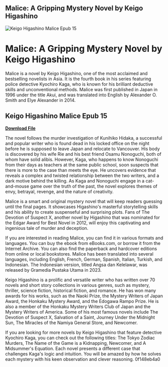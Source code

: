 ## Malice: A Gripping Mystery Novel by Keigo Higashino

 
![Keigo Higashino Malice Epub 15](https://encrypted-tbn2.gstatic.com/images?q=tbn:ANd9GcQp8rfw_bIfWwpp5j3yeQ5RuUo5G6Byr44wOo4qhHX3nK2ONIvhScK5VT9z)

 
# Malice: A Gripping Mystery Novel by Keigo Higashino
 
Malice is a novel by Keigo Higashino, one of the most acclaimed and bestselling novelists in Asia. It is the fourth book in his series featuring police detective Kyochiro Kaga, who is known for his brilliant deductive skills and unconventional methods. Malice was first published in Japan in 1996 under the title Akui, and was translated into English by Alexander O. Smith and Elye Alexander in 2014.
 
## Keigo Higashino Malice Epub 15


[**Download File**](https://www.google.com/url?q=https%3A%2F%2Fssurll.com%2F2tLtw6&sa=D&sntz=1&usg=AOvVaw2ZAX8I24HXuPfcl04ePMBB)

 
The novel follows the murder investigation of Kunihiko Hidaka, a successful and popular writer who is found dead in his locked office on the night before he is supposed to leave Japan and relocate to Vancouver. His body is discovered by his wife Rie and his best friend Osamu Nonoguchi, both of whom have solid alibis. However, Kaga, who happens to know Nonoguchi from their days as teachers at the same public school, soon suspects that there is more to the case than meets the eye. He uncovers evidence that reveals a complex and twisted relationship between the two writers, and a dark motive behind the killing. As Kaga and Nonoguchi engage in a cat-and-mouse game over the truth of the past, the novel explores themes of envy, betrayal, revenge, and the nature of creativity.
 
Malice is a smart and original mystery novel that will keep readers guessing until the final pages. It showcases Higashino's masterful storytelling skills and his ability to create suspenseful and surprising plots. Fans of The Devotion of Suspect X, another novel by Higashino that was nominated for the Edgar Award for Best Novel in 2012, will enjoy this captivating and ingenious tale of murder and deception.

If you are interested in reading Malice, you can find it in various formats and languages. You can buy the ebook from eBooks.com, or borrow it from the Internet Archive. You can also find the paperback and hardcover editions from online or local bookstores. Malice has been translated into several languages, including English, French, German, Spanish, Italian, Turkish, and Indonesian. The Indonesian version, titled Angsa dan Kelelawar, was released by Gramedia Pustaka Utama in 2023.
 
Keigo Higashino is a prolific and versatile writer who has written over 70 novels and short story collections in various genres, such as mystery, thriller, science fiction, historical fiction, and romance. He has won many awards for his works, such as the Naoki Prize, the Mystery Writers of Japan Award, the Honkaku Mystery Award, and the Edogawa Rampo Prize. He is also a member of the Honkaku Mystery Writers Club of Japan and the Mystery Writers of America. Some of his most famous novels include The Devotion of Suspect X, Salvation of a Saint, Journey Under the Midnight Sun, The Miracles of the Namiya General Store, and Newcomer.
 
If you are looking for more novels by Keigo Higashino that feature detective Kyochiro Kaga, you can check out the following titles: The Tokyo Zodiac Murders, The Name of the Game is a Kidnapping, Newcomer, and A Midsummer's Equation. Each novel presents a different case that challenges Kaga's logic and intuition. You will be amazed by how he solves each mystery with his keen observation and clever reasoning.
 0f148eb4a0

